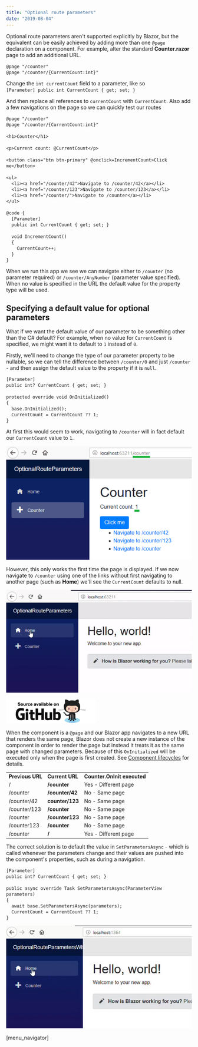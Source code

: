 ```yaml
---
title: "Optional route parameters"
date: "2019-08-04"
---
```


Optional route parameters aren't supported explicitly by Blazor, but the equivalent can be easily achieved by adding
more than one `@page` declaration on a component.
For example, alter the standard **Counter.razor** page to add an additional URL.

```razor
@page "/counter"
@page "/counter/{CurrentCount:int}"
```

Change the `int currentCount` field to a parameter, like so  
`[Parameter] public int CurrentCount { get; set; }`  
  
And then replace all references to `currentCount` with `CurrentCount`.
Also add a few navigations on the page so we can quickly test our routes

```razor
@page "/counter"
@page "/counter/{CurrentCount:int}"

<h1>Counter</h1>

<p>Current count: @CurrentCount</p>

<button class="btn btn-primary" @onclick=IncrementCount>Click me</button>

<ul>
  <li><a href="/counter/42">Navigate to /counter/42</a></li>
  <li><a href="/counter/123">Navigate to /counter/123</a></li>
  <li><a href="/counter/">Navigate to /counter</a></li>
</ul>

@code {
  [Parameter]
  public int CurrentCount { get; set; }

  void IncrementCount()
  {
    CurrentCount++;
  }
}
```

When we run this app we see we can navigate either to `/counter` (no parameter required) or `/counter/AnyNumber`
(parameter value specified).
When no value is specified in the URL the default value for the property type will be used.

## Specifying a default value for optional parameters

What if we want the default value of our parameter to be something other than the C# default?
For example, when no value for `CurrentCount` is specified, we might want it to default to `1` instead of `0`.

Firstly, we'll need to change the type of our parameter property to be nullable, so we can tell the difference between
`/counter/0` and just `/counter` - and then assign the default value to the property if it is `null`.

```razor
[Parameter]
public int? CurrentCount { get; set; }

protected override void OnInitialized()
{
  base.OnInitialized();
  CurrentCount = CurrentCount ?? 1;
}
```

At first this would seem to work, navigating to `/counter` will in fact default our `CurrentCount` value to `1`.

![](images/OptionalRouteParametersOnInitialized.png)

However, this only works the first time the page is displayed.
If we now navigate to `/counter` using one of the links without first navigating to another page (such as **Home**)
we'll see the `CurrentCount` defaults to null.

![](images/OptionalRouteParametersNull.gif)

[![](images/SourceLink.png)](https://github.com/mrpmorris/blazor-university/tree/master/src/Routing/OptionalRouteParameters)

When the component is a `@page` and our Blazor app navigates to a new URL that renders the same page,
Blazor does not create a new instance of the component in order to render the page but instead it treats it as the same page with changed parameters.
Because of this `OnInitialized` will be executed only when the page is first created.
See [Component lifecycles](http://blazor-university.com/components/component-lifecycles/) for details.

<table>
  <tbody>
    <tr>
      <td><strong>Previous URL</strong></td>
      <td><strong>Current URL</strong></td>
      <td><strong>Counter.OnInit executed</strong></td>
    </tr>
    <tr>
      <td>/</td>
      <td><strong>/counter</strong></td>
      <td>Yes - Different page</td>
    </tr>
    <tr>
      <td>/counter</td>
      <td><strong>/counter/42</strong></td>
      <td>No - Same page</td>
    </tr>
    <tr>
      <td>/counter/42</td>
      <td><strong>counter/123</strong></td>
      <td>No - Same page</td>
    </tr>
    <tr>
      <td>/counter/123</td>
      <td><strong>/counter</strong></td>
      <td>No - Same page</td>
    </tr>
    <tr>
      <td>/counter</td>
      <td><strong>/counter123</strong></td>
      <td>No - Same page</td>
    </tr>
    <tr>
      <td>/counter123</td>
      <td><strong>/counter</strong></td>
      <td>No - Same page</td>
    </tr>
    <tr>
      <td>/counter</td>
      <td><strong>/</strong></td>
      <td>Yes - Different page</td>
    </tr>
  </tbody>
</table>

The correct solution is to default the value in `SetParametersAsync` - which is called whenever the parameters change
and their values are pushed into the component's properties, such as during a navigation.

```razor
[Parameter]
public int? CurrentCount { get; set; }

public async override Task SetParametersAsync(ParameterView parameters)
{
  await base.SetParametersAsync(parameters);
  CurrentCount = CurrentCount ?? 1;
}
```

![](images/OptionalRouteParametersWithDefaultValues.gif)

\[menu\_navigator\]
